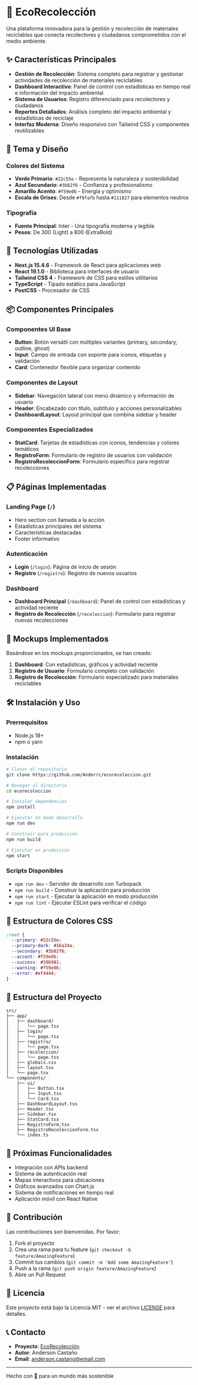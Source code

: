 # 🌱 EcoRecolección

Una plataforma innovadora para la gestión y recolección de materiales reciclables que conecta recolectores y ciudadanos comprometidos con el medio ambiente.

## ✨ Características Principales

- **Gestión de Recolección**: Sistema completo para registrar y gestionar actividades de recolección de materiales reciclables
- **Dashboard Interactivo**: Panel de control con estadísticas en tiempo real e información del impacto ambiental
- **Sistema de Usuarios**: Registro diferenciado para recolectores y ciudadanos
- **Reportes Detallados**: Análisis completo del impacto ambiental y estadísticas de reciclaje
- **Interfaz Moderna**: Diseño responsivo con Tailwind CSS y componentes reutilizables

## 🎨 Tema y Diseño

### Colores del Sistema
- **Verde Primario**: `#22c55e` - Representa la naturaleza y sostenibilidad
- **Azul Secundario**: `#3b82f6` - Confianza y profesionalismo
- **Amarillo Acento**: `#f59e0b` - Energía y optimismo
- **Escala de Grises**: Desde `#f9fafb` hasta `#111827` para elementos neutros

### Tipografía
- **Fuente Principal**: Inter - Una tipografía moderna y legible
- **Pesos**: De 300 (Light) a 800 (ExtraBold)

## 🚀 Tecnologías Utilizadas

- **Next.js 15.4.6** - Framework de React para aplicaciones web
- **React 19.1.0** - Biblioteca para interfaces de usuario
- **Tailwind CSS 4** - Framework de CSS para estilos utilitarios
- **TypeScript** - Tipado estático para JavaScript
- **PostCSS** - Procesador de CSS

## 📦 Componentes Principales

### Componentes UI Base
- **Button**: Botón versátil con múltiples variantes (primary, secondary, outline, ghost)
- **Input**: Campo de entrada con soporte para iconos, etiquetas y validación
- **Card**: Contenedor flexible para organizar contenido

### Componentes de Layout
- **Sidebar**: Navegación lateral con menú dinámico y información de usuario
- **Header**: Encabezado con título, subtítulo y acciones personalizables
- **DashboardLayout**: Layout principal que combina sidebar y header

### Componentes Especializados
- **StatCard**: Tarjetas de estadísticas con iconos, tendencias y colores temáticos
- **RegistroForm**: Formulario de registro de usuarios con validación
- **RegistroRecoleccionForm**: Formulario específico para registrar recolecciones

## 📋 Páginas Implementadas

### Landing Page (`/`)
- Hero section con llamada a la acción
- Estadísticas principales del sistema
- Características destacadas
- Footer informativo

### Autenticación
- **Login** (`/login`): Página de inicio de sesión
- **Registro** (`/registro`): Registro de nuevos usuarios

### Dashboard
- **Dashboard Principal** (`/dashboard`): Panel de control con estadísticas y actividad reciente
- **Registro de Recolección** (`/recoleccion`): Formulario para registrar nuevas recolecciones

## 🎯 Mockups Implementados

Basándose en los mockups proporcionados, se han creado:

1. **Dashboard**: Con estadísticas, gráficos y actividad reciente
2. **Registro de Usuario**: Formulario completo con validación
3. **Registro de Recolección**: Formulario especializado para materiales reciclables

## 🛠️ Instalación y Uso

### Prerrequisitos
- Node.js 18+ 
- npm o yarn

### Instalación
```bash
# Clonar el repositorio
git clone https://github.com/Anderrc/ecorecoleccion.git

# Navegar al directorio
cd ecorecoleccion

# Instalar dependencias
npm install

# Ejecutar en modo desarrollo
npm run dev

# Construir para producción
npm run build

# Ejecutar en producción
npm start
```

### Scripts Disponibles
- `npm run dev` - Servidor de desarrollo con Turbopack
- `npm run build` - Construir la aplicación para producción
- `npm run start` - Ejecutar la aplicación en modo producción
- `npm run lint` - Ejecutar ESLint para verificar el código

## 🎨 Estructura de Colores CSS

```css
:root {
  --primary: #22c55e;
  --primary-dark: #16a34a;
  --secondary: #3b82f6;
  --accent: #f59e0b;
  --success: #10b981;
  --warning: #f59e0b;
  --error: #ef4444;
}
```

## 📁 Estructura del Proyecto

```
src/
├── app/
│   ├── dashboard/
│   │   └── page.tsx
│   ├── login/
│   │   └── page.tsx
│   ├── registro/
│   │   └── page.tsx
│   ├── recoleccion/
│   │   └── page.tsx
│   ├── globals.css
│   ├── layout.tsx
│   └── page.tsx
└── components/
    ├── ui/
    │   ├── Button.tsx
    │   ├── Input.tsx
    │   └── Card.tsx
    ├── DashboardLayout.tsx
    ├── Header.tsx
    ├── Sidebar.tsx
    ├── StatCard.tsx
    ├── RegistroForm.tsx
    ├── RegistroRecoleccionForm.tsx
    └── index.ts
```

## 🌟 Próximas Funcionalidades

- Integración con APIs backend
- Sistema de autenticación real
- Mapas interactivos para ubicaciones
- Gráficos avanzados con Chart.js
- Sistema de notificaciones en tiempo real
- Aplicación móvil con React Native

## 🤝 Contribución

Las contribuciones son bienvenidas. Por favor:

1. Fork el proyecto
2. Crea una rama para tu feature (`git checkout -b feature/AmazingFeature`)
3. Commit tus cambios (`git commit -m 'Add some AmazingFeature'`)
4. Push a la rama (`git push origin feature/AmazingFeature`)
5. Abre un Pull Request

## 📄 Licencia

Este proyecto está bajo la Licencia MIT - ver el archivo [LICENSE](LICENSE) para detalles.

## 📞 Contacto

- **Proyecto**: [EcoRecolección](https://github.com/Anderrc/ecorecoleccion)
- **Autor**: Anderson Castaño
- **Email**: anderson.castano@email.com

---

Hecho con 💚 para un mundo más sostenible
